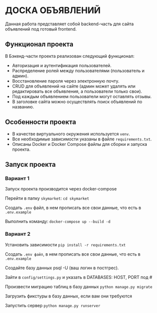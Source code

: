 # ДОСКА ОБЪЯВЛЕНИЙ
Данная работа представляет собой backend-часть для сайта объявлений под готовый frontend.

## Функционал проекта
В Бэкенд-части проекта реализован следующий функционал:

- Авторизация и аутентификация пользователей.
- Распределение ролей между пользователями (пользователь и админ).
- Восстановление пароля через электронную почту.
- CRUD для объявлений на сайте (админ может удалять или редактировать все объявления, а пользователи только свои).
- Под каждым объявлением пользователи могут оставлять отзывы.
- В заголовке сайта можно осуществлять поиск объявлений по названию.

## Особенности проекта
- В качестве виртуального окружения используется `venv`.
- Все необходимые зависимости указаны в файле `requirements.txt`.
- Описаны Docker и Docker Compose файлы для сборки и запуска проекта.

## Запуск проекта
### Вариант 1
Запуск проекта производится через docker-compose

Перейти в папку `skymarket`:
`cd skymarket`

Создать `.env` файл, в нем прописать все свои данные, что есть в `.env.example`

Выполнить команду:
`docker-compose up --build -d`

### Вариант 2
Установить зависимости
`pip install -r requirements.txt`

Создать `.env файл`, в нем прописать все свои данные, что есть в `.env.example`

Создайте базу данных psql -U (ваш логин в постгрес). 

Зайти в `config/settings.py` и указать в DATABASES: HOST, PORT под #

Произвести миграцию таблиц в базу данных
`python manage.py migrate`

Загрузить фикстуры в базу данных, если вам они требуются

Запустить сервер
`python manage.py runserver`
